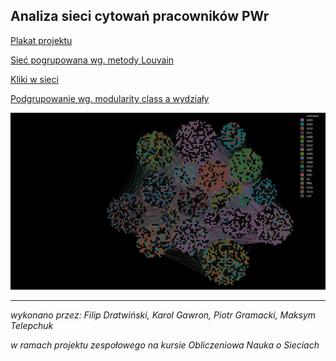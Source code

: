 ## Analiza sieci cytowań pracowników PWr

[Plakat projektu](https://frugile.github.io/onos-pwr/cite/PWr%20cite%20-%20poster.pdf)

[Sieć pogrupowana wg. metody Louvain](https://frugile.github.io/onos-pwr/cite/network/)

[Kliki w sieci](https://frugile.github.io/onos-pwr/cite/network-clique/)

[Podgrupowanie wg. modularity class a wydziały](https://frugile.github.io/onos-pwr/cite/network-deps/)

<a href="https://frugile.github.io/onos-pwr/cite/network-deps/">
  <img src="imgs/modualrity_vs_departments_black.png" alt="modularity class a wydziały" width="1080">
</a>

---

*wykonano przez: Filip Dratwiński, Karol Gawron, Piotr Gramacki, Maksym Telepchuk*

*w ramach projektu zespołowego na kursie Obliczeniowa Nauka o Sieciach*
